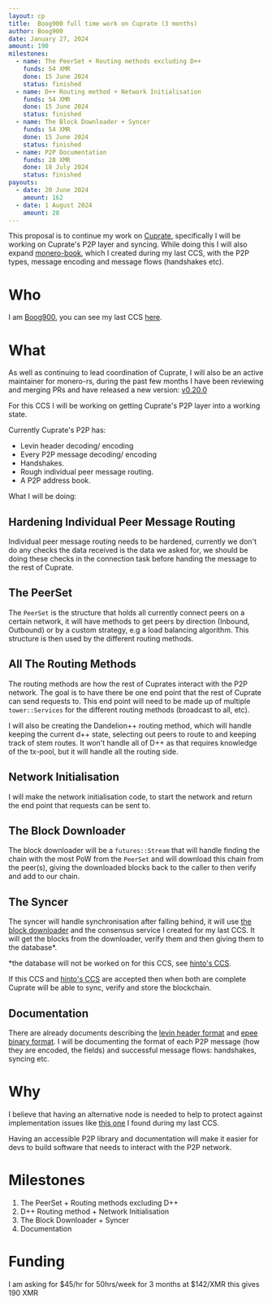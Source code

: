 ```yaml
---
layout: cp
title:  Boog900 full time work on Cuprate (3 months)
author: Boog900
date: January 27, 2024
amount: 190
milestones:
  - name: The PeerSet + Routing methods excluding D++
    funds: 54 XMR
    done: 15 June 2024
    status: finished
  - name: D++ Routing method + Network Initialisation
    funds: 54 XMR
    done: 15 June 2024
    status: finished
  - name: The Block Downloader + Syncer
    funds: 54 XMR
    done: 15 June 2024
    status: finished
  - name: P2P Documentation
    funds: 28 XMR
    done: 18 July 2024
    status: finished
payouts:
  - date: 20 June 2024
    amount: 162
  - date: 1 August 2024
    amount: 28
---
```


This proposal is to continue my work on [Cuprate](https://github.com/Cuprate/cuprate), specifically I will be working on
Cuprate's P2P layer and syncing. While doing this I will also expand [monero-book](https://monero-book.cuprate.org), which I created during my last CCS, 
with the P2P types, message encoding and message flows (handshakes etc).

# Who

I am [Boog900](https://github.com/Boog900), you can see my last CCS [here](https://repo.getmonero.org/monero-project/ccs-proposals/-/merge_requests/405).

# What

As well as continuing to lead coordination of Cuprate, I will also be an active maintainer for monero-rs, during the past few months
I have been reviewing and merging PRs and have released a new version: [ v0.20.0 ](https://github.com/monero-rs/monero-rs/releases/tag/v0.20.0)

For this CCS I will be working on getting Cuprate's P2P layer into a working state.

Currently Cuprate's P2P has:

- Levin header decoding/ encoding
- Every P2P message decoding/ encoding
- Handshakes.
- Rough individual peer message routing.
- A P2P address book.

What I will be doing:

## Hardening Individual Peer Message Routing

Individual peer message routing needs to be hardened, currently we don't do any checks the data received is the data we
asked for, we should be doing these checks in the connection task before handing the message to the rest of Cuprate.

## The PeerSet

The `PeerSet` is the structure that holds all currently connect peers on a certain network, it will have methods to get
peers by direction (Inbound, Outbound) or by a custom strategy, e.g a load balancing algorithm. This structure is then
used by the different routing methods.

## All The Routing Methods

The routing methods are how the rest of Cuprates interact with the P2P network. The goal is to have there be one end point
that the rest of Cuprate can send requests to. This end point will need to be made up of multiple `tower::Services` for the different
routing methods (broadcast to all, etc).

I will also be creating the Dandelion++ routing method, which will handle keeping the current d++ state, selecting out peers to route to and
keeping track of stem routes. It won't handle all of D++ as that requires knowledge of the tx-pool, but it will handle all the routing
side.

## Network Initialisation

I will make the network initialisation code, to start the network and return the end point that requests can be sent to.

## The Block Downloader

The block downloader will be a `futures::Stream` that will handle finding the chain with the most PoW from the `PeerSet` and will download
this chain from the peer(s), giving the downloaded blocks back to the caller to then verify and add to our chain.

## The Syncer 

The syncer will handle synchronisation after falling behind, it will use [the block downloader](#the-block-downloader) and
the consensus service I created for my last CCS. It will get the blocks from the downloader, verify them and then
giving them to the database*.

*the database will not be worked on for this CCS, see [hinto's CCS](https://repo.getmonero.org/monero-project/ccs-proposals/-/merge_requests/422).

If this CCS and [hinto's CCS](https://repo.getmonero.org/monero-project/ccs-proposals/-/merge_requests/422) are accepted then when both are complete Cuprate will
be able to sync, verify and store the blockchain.

## Documentation

There are already documents describing the [levin header format](https://github.com/monero-project/monero/blob/master/docs/LEVIN_PROTOCOL.md) and [epee binary format](https://github.com/monero-project/monero/blob/master/docs/PORTABLE_STORAGE.md).
I will be documenting the format of each P2P message (how they are encoded, the fields) and successful message flows: handshakes, syncing etc. 

# Why

I believe that having an alternative node is needed to help to protect against implementation issues like [this one](https://github.com/monero-project/monero/pull/9013) I found during my
last CCS.

Having an accessible P2P library and documentation will make it easier for devs to build software that needs to interact with the P2P network.

# Milestones

1. The PeerSet + Routing methods excluding D++
2. D++ Routing method + Network Initialisation
3. The Block Downloader + Syncer
4. Documentation

# Funding

I am asking for $45/hr for 50hrs/week for 3 months at $142/XMR this gives 190 XMR

